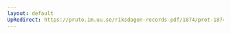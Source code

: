 ```yaml
---
layout: default
UpRedirect: https://pruto.im.uu.se/riksdagen-records-pdf/1874/prot-1874--ak--122/prot-1874--ak--122_003.pdf
---
```

